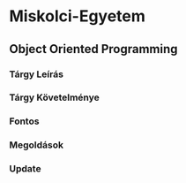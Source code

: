 # Miskolci-Egyetem
## Object Oriented Programming
### Tárgy Leírás

### Tárgy Követelménye

### Fontos

### Megoldások

### Update
